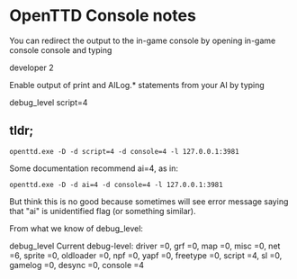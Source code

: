 # OpenTTD Console notes

You can redirect the output to the in-game console by opening in-game console console and typing

developer 2

Enable output of print and AILog.* statements from your AI by typing

debug_level script=4

## tldr;

```
openttd.exe -D -d script=4 -d console=4 -l 127.0.0.1:3981
```

Some documentation recommend ai=4, as in:

```
openttd.exe -D -d ai=4 -d console=4 -l 127.0.0.1:3981
```

But think this is no good because sometimes will see error message saying that "ai" is unidentified flag (or something similar).

From what we know of debug_level:

debug_level
Current debug-level:
    driver      =0, 
    grf         =0, 
    map         =0, 
    misc        =0, 
    net         =6, 
    sprite      =0, 
    oldloader   =0, 
    npf         =0, 
    yapf        =0, 
    freetype    =0, 
    script      =4, 
    sl          =0, 
    gamelog     =0, 
    desync      =0, 
    console     =4
